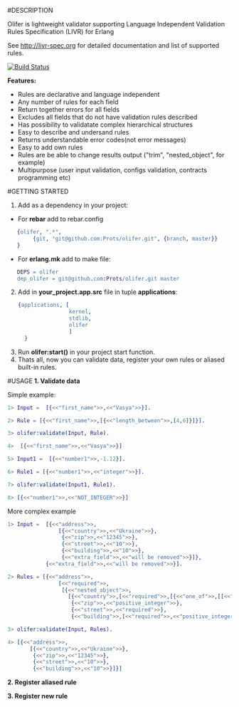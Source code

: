 #DESCRIPTION

Olifer is lightweight validator supporting Language Independent Validation Rules Specification (LIVR) for Erlang

See http://livr-spec.org for detailed documentation and list of supported rules.

[![Build Status](https://travis-ci.org/Prots/olifer.svg?branch=master)](https://travis-ci.org/Prots/olifer)

**Features:**

* Rules are declarative and language independent
* Any number of rules for each field
* Return together errors for all fields
* Excludes all fields that do not have validation rules described
* Has possibility to validatate complex hierarchical structures
* Easy to describe and undersand rules
* Returns understandable error codes(not error messages)
* Easy to add own rules
* Rules are be able to change results output ("trim", "nested_object", for example)
* Multipurpose (user input validation, configs validation, contracts programming etc)
 
#GETTING STARTED
1. Add as a dependency in your project:
  * For **rebar** add to rebar.config
   ```erl
      {olifer, ".*",
           {git, "git@github.com:Prots/olifer.git", {branch, master}}
      }
   ```
  * For **erlang.mk** add to make file:
   ```erl
      DEPS = olifer
      dep_olifer = git@github.com:Prots/olifer.git master
   ```
2. Add in **your_project.app.src** file in tuple **applications**:
   ```erl  
   {applications, [
                   kernel,
                   stdlib,
                   olifer
                   ]
     }
   ```
3. Run **olifer:start()** in your project start function.
4. Thats all, now you can validate data, register your own rules or aliased built-in rules.
 
#USAGE
**1. Validate data**

Simple example:
```erl
1> Input =  [{<<"first_name">>,<<"Vasya">>}].

2> Rule = [{<<"first_name">>,[{<<"length_between">>,[4,6]}]}].

3> olifer:validate(Input, Rule).

4>  [{<<"first_name">>,<<"Vasya">>}]

5> Input1 =  [{<<"number1">>,-1.12}].

6> Rule1 = [{<<"number1">>,<<"integer">>}].

7> olifer:validate(Input1, Rule1).

8> [{<<"number1">>,<<"NOT_INTEGER">>}]
```
More complex example
```erl
1> Input =  [{<<"address">>,
                [{<<"country">>,<<"Ukraine">>},
                 {<<"zip">>,<<"12345">>},
                 {<<"street">>,<<"10">>},
                 {<<"building">>,<<"10">>},
                 {<<"extra_field">>,<<"will be removed">>}]},
            {<<"extra_field">>,<<"will be removed">>}].

2> Rules = [{<<"address">>,
                [<<"required">>,
                 [{<<"nested_object">>,
                   [{<<"country">>,[<<"required">>,[{<<"one_of">>,[[<<"Ukraine">>,<<"USA">>]]}]]},
                    {<<"zip">>,<<"positive_integer">>},
                    {<<"street">>,<<"required">>},
                    {<<"building">>,[<<"required">>,<<"positive_integer">>]}]}]]}].

3> olifer:validate(Input, Rules).

4> [{<<"address">>,
       [{<<"country">>,<<"Ukraine">>},
        {<<"zip">>,<<"12345">>},
        {<<"street">>,<<"10">>},
        {<<"building">>,<<"10">>}]}]
```
**2. Register aliased rule**

**3. Register new rule**

